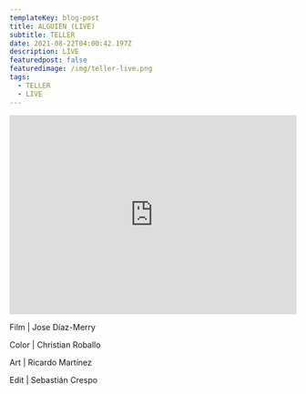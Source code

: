 ```yaml
---
templateKey: blog-post
title: ALGUIEN (LIVE)
subtitle: TELLER
date: 2021-08-22T04:00:42.197Z
description: LIVE
featuredpost: false
featuredimage: /img/teller-live.png
tags:
  - TELLER
  - LIVE
---
```

<iframe width="100%" height="350px" src="https://www.youtube.com/embed/AlV7vzo635s" title="YouTube video player" frameborder="0" allow="accelerometer; autoplay; clipboard-write; encrypted-media; gyroscope; picture-in-picture" allowfullscreen></iframe>

<!--StartFragment-->

Film | Jose Díaz-Merry 

Color | Christian Roballo 

Art | Ricardo Martínez 

Edit | Sebastián Crespo

<!--EndFragment-->